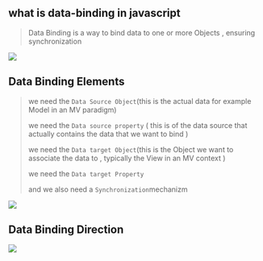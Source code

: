 ## what is data-binding in javascript

> Data Binding is a way to bind data to one or more Objects , ensuring synchronization

![](F:\Programmer-Notes\JavaScript\Data_binding.assets\databinding.png)

## Data Binding Elements

> we need the `Data Source Object`(this is the actual data for example Model in an MV paradigm)
>
> we need the `Data source property` ( this is of the data source that actually contains the data that we want to bind )
>
> we need the `Data target Object`(this is the Object we want to associate the data to , typically the View in an MV context )
>
> we need the `Data target Property`
>
> and we also need a `Synchronization`mechanizm

![](F:\Programmer-Notes\JavaScript\assets\databinding-1561409273787.png)

## Data Binding Direction

![](F:\Programmer-Notes\JavaScript\assets\databinding-1561409434085.png)

